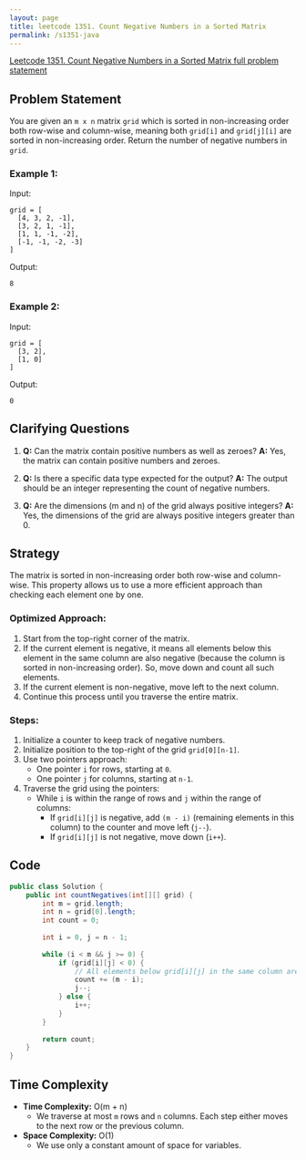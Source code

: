 ```yaml
---
layout: page
title: leetcode 1351. Count Negative Numbers in a Sorted Matrix
permalink: /s1351-java
---
```

[Leetcode 1351. Count Negative Numbers in a Sorted Matrix full problem statement](https://algoadvance.github.io/algoadvance/l1351)
## Problem Statement
You are given an `m x n` matrix `grid` which is sorted in non-increasing order both row-wise and column-wise, meaning both `grid[i]` and `grid[j][i]` are sorted in non-increasing order. Return the number of negative numbers in `grid`.

### Example 1:
Input:
```
grid = [
  [4, 3, 2, -1],
  [3, 2, 1, -1],
  [1, 1, -1, -2],
  [-1, -1, -2, -3]
]
```
Output:
```
8
```

### Example 2:
Input:
```
grid = [
  [3, 2],
  [1, 0]
]
```
Output:
```
0
```

## Clarifying Questions
1. **Q:** Can the matrix contain positive numbers as well as zeroes?
   **A:** Yes, the matrix can contain positive numbers and zeroes.
   
2. **Q:** Is there a specific data type expected for the output?
   **A:** The output should be an integer representing the count of negative numbers.

3. **Q:** Are the dimensions (m and n) of the grid always positive integers?
   **A:** Yes, the dimensions of the grid are always positive integers greater than 0.

## Strategy
The matrix is sorted in non-increasing order both row-wise and column-wise. This property allows us to use a more efficient approach than checking each element one by one.

### Optimized Approach:
1. Start from the top-right corner of the matrix.
2. If the current element is negative, it means all elements below this element in the same column are also negative (because the column is sorted in non-increasing order). So, move down and count all such elements.
3. If the current element is non-negative, move left to the next column.
4. Continue this process until you traverse the entire matrix.

### Steps:
1. Initialize a counter to keep track of negative numbers.
2. Initialize position to the top-right of the grid `grid[0][n-1]`.
3. Use two pointers approach:
   - One pointer `i` for rows, starting at `0`.
   - One pointer `j` for columns, starting at `n-1`.
4. Traverse the grid using the pointers:
   - While `i` is within the range of rows and `j` within the range of columns:
     - If `grid[i][j]` is negative, add `(m - i)` (remaining elements in this column) to the counter and move left (`j--`).
     - If `grid[i][j]` is not negative, move down (`i++`).

## Code
```java
public class Solution {
    public int countNegatives(int[][] grid) {
        int m = grid.length;
        int n = grid[0].length;
        int count = 0;
        
        int i = 0, j = n - 1;
        
        while (i < m && j >= 0) {
            if (grid[i][j] < 0) {
                // All elements below grid[i][j] in the same column are negative
                count += (m - i);
                j--;
            } else {
                i++;
            }
        }
        
        return count;
    }
}
```

## Time Complexity
- **Time Complexity:** O(m + n)
  - We traverse at most `m` rows and `n` columns. Each step either moves to the next row or the previous column.
- **Space Complexity:** O(1)
  - We use only a constant amount of space for variables.